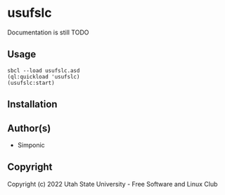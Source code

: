 # usufslc

Documentation is still TODO


## Usage

```
sbcl --load usufslc.asd
(ql:quickload 'usufslc)
(usufslc:start)
```

## Installation

## Author(s)

* Simponic

## Copyright

Copyright (c) 2022 Utah State University - Free Software and Linux Club

